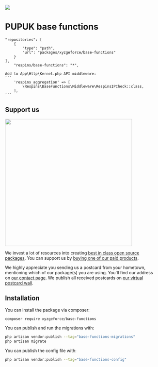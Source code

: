 
[<img src="https://github-ads.s3.eu-central-1.amazonaws.com/support-ukraine.svg?t=1" />](https://supportukrainenow.org)

# PUPUK base functions
    "repositories": [
        {
            "type": "path",
            "url": "packages/xyzgeforce/base-functions"
        }
    ],
        "respins/base-functions": "*",

    Add to App\Http\Kernel.php API middleware:
    ```
        'respins_aggregation' => [
            \Respins\BaseFunctions\Middleware\RespinsIPCheck::class,
        ],
    ```
## Support us

[<img src="https://github-ads.s3.eu-central-1.amazonaws.com/base-functions.jpg?t=1" width="419px" />](https://spatie.be/github-ad-click/base-functions)

We invest a lot of resources into creating [best in class open source packages](https://spatie.be/open-source). You can support us by [buying one of our paid products](https://spatie.be/open-source/support-us).

We highly appreciate you sending us a postcard from your hometown, mentioning which of our package(s) you are using. You'll find our address on [our contact page](https://spatie.be/about-us). We publish all received postcards on [our virtual postcard wall](https://spatie.be/open-source/postcards).

## Installation

You can install the package via composer:

```bash
composer require xyzgeforce/base-functions
```

You can publish and run the migrations with:

```bash
php artisan vendor:publish --tag="base-functions-migrations"
php artisan migrate
```

You can publish the config file with:

```bash
php artisan vendor:publish --tag="base-functions-config"
```
